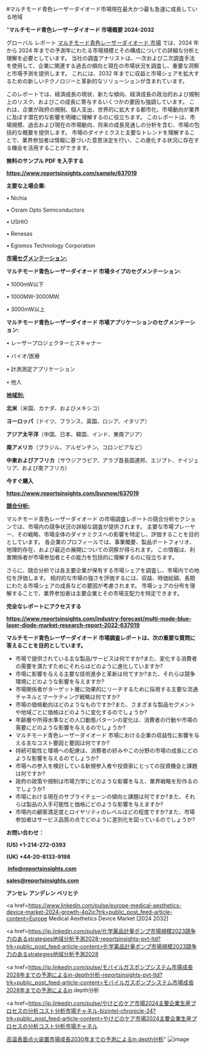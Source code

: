 #マルチモード青色レーザーダイオード市場現在最大かつ最も急速に成長している地域

"<strong>マルチモード青色レーザーダイオード 市場概要 2024-2032</strong>

グローバル レポート <a href=https://www.reportsinsights.com/sample/637019>マルチモード青色レーザーダイオード 市場</a> では、2024 年から 2024 年までの予測年にわたる市場規模とその構成についての詳細な分析と理解を必要としています。 当社の調査アナリストは、一次および二次調査手法を使用して、企業に関連する過去の傾向と現在の市場状況を調査し、重要な洞察と市場予測を提供します。 これには、2032 年までに収益と市場シェアを拡大​​するための新しいテクノロジーと革新的なソリューションが含まれています。

このレポートでは、経済成長の現状、新たな傾向、経済成長の政治的および規制上のリスク、およびこの成長に寄与するいくつかの要因も強調しています。 これは、企業が政府の規制、個人支出、世界的に拡大する都市化、市場動向が業界に及ぼす潜在的な影響を明確に理解するのに役立ちます。 このレポートは、市場規模、過去および現在の市場動向、将来の成長見通しの分析を含む、市場の包括的な概要を提供します。 市場のダイナミクスと主要なトレンドを理解することで、業界参加者は情報に基づいた意思決定を行い、この進化する状況に存在する機会を活用することができます。

<strong><b>無料のサンプル PDF を入手する</b></strong>

<a href=https://www.reportsinsights.com/sample/637019><strong><u>https://www.reportsinsights.com/sample/637019</u></strong></a>

<strong>主要な上場企業:</strong>

• Nichia

• Osram Opto Semiconductors

• USHIO

• Renesas

• Egismos Technology Corporation

<strong><u>市場セグメンテーション</u></strong><strong><u>:</u></strong>

<strong>マルチモード青色レーザーダイオード 市場タイプのセグメンテーション:</strong>

• 1000mW以下

• 1000MW-3000MW.

• 3000mW以上

<strong>マルチモード青色レーザーダイオード 市場アプリケーションのセグメンテーション:</strong>

• レーザープロジェクターとスキャナー

• バイオ/医療

• 計測測定アプリケーション

• 他人

<strong><u>地域別</u></strong><strong><u>:</u></strong>

<strong>北米</strong>（米国、カナダ、およびメキシコ）

<strong>ヨーロッパ</strong>（ドイツ、フランス、英国、ロシア、イタリア）

<strong>アジア太平洋</strong>（中国、日本、韓国、インド、東南アジア）

<strong>南アメリカ</strong>（ブラジル、アルゼンチン、コロンビアなど）

<strong>中東およびアフリカ</strong>（サウジアラビア、アラブ首長国連邦、エジプト、ナイジェリア、および南アフリカ）

<strong>今すぐ購入</strong>

<a href=https://www.reportsinsights.com/buynow/637019><strong><u>https://www.reportsinsights.com/buynow/637019</u></strong></a>

<strong><u>競合分析:</u></strong>

マルチモード青色レーザーダイオード の市場調査レポートの競合分析セクションでは、市場内の競争状況の詳細な調査が提供されます。 主要な市場プレーヤー、その戦略、市場全体のダイナミクスへの影響を特定し、評価することを目的としています。 各企業のプロフィールでは、事業概要、製品ポートフォリオ、地理的存在、および最近の展開についての洞察が得られます。 この情報は、利害関係者が市場参加者とその能力を包括的に理解するのに役立ちます。

さらに、競合分析では各主要企業が保有する市場シェアを調査し、市場内での地位を評価します。 相対的な市場の強さを評価するには、収益、時価総額、長期にわたる市場シェアの成長などの要因が考慮されます。 市場シェアの分布を理解することで、業界参加者は主要企業とその市場支配力を特定できます。

<strong>完全なレポートにアクセスする</strong>

<a href=https://www.reportsinsights.com/industry-forecast/multi-mode-blue-laser-diode-market-research-report-2022-637019><strong><u><b>https://www.reportsinsights.com/industry-forecast/multi-mode-blue-laser-diode-market-research-report-2022-637019</b></u></strong></a>

<strong><b>マルチモード青色レーザーダイオード 市場調査レポートは、次の重要な質問に答えることを目的としています。</b></strong>
<ul>
  <li>市場で提供されている主な製品/サービスは何ですか?また、変化する消費者の需要を満たすためにそれらはどのように進化していますか?</li>
  <li>市場に影響を与える主要な技術進歩と革新は何ですか?また、それらは競争環境にどのような影響を与えますか?</li>
  <li>市場関係者がターゲット層に効果的にリーチするために採用する主要な流通チャネルとマーケティング戦略は何ですか?</li>
  <li>市場の価格動向はどのようなものですか?また、さまざまな製品セグメントや地域ごとに価格はどのように変化するのでしょうか?</li>
  <li>年齢層や所得水準などの人口動態パターンの変化は、消費者の行動や市場の需要にどのような影響を与えるのでしょうか?</li>
  <li>マルチモード青色レーザーダイオード 市場における企業の収益性に影響を与える主なコスト要因と要因は何ですか?</li>
  <li>持続可能性と環境への配慮は、消費者の好みやこの分野の市場の成長にどのような影響を与えるのでしょうか?</li>
  <li>市場への参入を検討している新規参入者や投資家にとっての投資機会と課題は何ですか?</li>
  <li>政府の政策や規制は市場力学にどのような影響を与え、業界戦略を形作るのでしょうか?</li>
  <li>市場における現在のサプライチェーンの傾向と課題は何ですか?また、それらは製品の入手可能性と価格にどのような影響を与えますか?</li>
  <li>市場内の顧客満足度とロイヤリティのレベルはどの程度ですか?また、市場参加者はサービス品質の点でどのように差別化を図っているのでしょうか?</li>
</ul>
<strong>お問い合わせ：</strong>

<strong>(US) +1-214-272-0393</strong>

<strong>(UK) +44-20-8133-9198</strong>

<strong> </strong><a href=info@reportsinsights.com><strong><u>info@reportsinsights.com</u></strong></a>

<a href=sales@reportsinsights.com><strong><u>sales@reportsinsights.com</u></strong></a>

<strong>アンセレ アンデレン ベリヒテ</strong>

<a href=https://www.linkedin.com/pulse/europe-medical-aesthetics-device-market-2024-growth-4p2jc?trk=public_post_feed-article-content>Europe Medical Aesthetics Device Market [2024 2032]</a>

<a href=https://jp.linkedin.com/pulse/化学薬品計量ポンプ市場規模2023競争力のあるstrategies地域分析予測2028-reportsinsights-pvt-ltd?trk=public_post_feed-article-content>化学薬品計量ポンプ市場規模2023競争力のあるstrategies地域分析予測2028</a>

<a href=https://jp.linkedin.com/pulse/モバイルガスポンプシステム市場成長2028年までの予測によるin-depth分析-reportsinsights-pvt-ltd?trk=public_post_feed-article-content>モバイルガスポンプシステム市場成長2028年までの予測によるin depth分析</a>

<a href=https://jp.linkedin.com/pulse/やけどのケア市場2024主要企業生産プロセスの分析コスト分析市場チャネル-bizintel-chronicle-24?trk=public_post_feed-article-content>やけどのケア市場2024主要企業生産プロセスの分析コスト分析市場チャネル</a>

<a href=https://www.linkedin.com/pulse/高温表面点火装置市場成長2030年までの予測によるin-depth分析-reports-insights-expert-sb1rf/>高温表面点火装置市場成長2030年までの予測によるin depth分析</a>"
![image](https://github.com/aanak123/RIMarketer1/assets/158471119/eca8a71b-2cca-4e62-bdd9-b3aed7811fe4)
